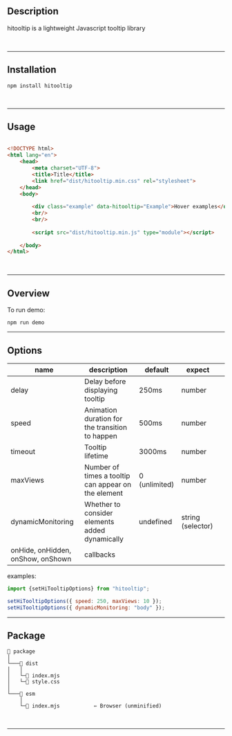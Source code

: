 
## Description

hitooltip is a lightweight Javascript tooltip library

<br/>

---



## Installation

```shell
npm install hitooltip
```

<br/>

---

## Usage

```html

<!DOCTYPE html>
<html lang="en">
    <head>
        <meta charset="UTF-8">
        <title>Title</title>
        <link href="dist/hitooltip.min.css" rel="stylesheet">
    </head>
    <body>
        
        <div class="example" data-hitooltip="Example">Hover examples</div>
        <br/>
        <br/>
        
        <script src="dist/hitooltip.min.js" type="module"></script>
    
    </body>
</html>


```

<br/>

---

## Overview

To run demo:

```shell
npm run demo
```

---

## Options


| name                              | description                                         | default       | expect            |   |
|-----------------------------------|-----------------------------------------------------|---------------|-------------------|---|
| delay                             | Delay before displaying tooltip                     | 250ms         | number            |   |
| speed                             | Animation duration for the transition to happen     | 500ms         | number            |   |
| timeout                           | Tooltip lifetime                                    | 3000ms        | number            |   |
| maxViews                          | Number of times a tooltip can appear on the element | 0 (unlimited) | number            |   |
| dynamicMonitoring                 | Whether to consider elements added dynamically      | undefined     | string (selector) |   |
| onHide, onHidden, onShow, onShown | callbacks                                           |               |                   |   |


examples:

```javascript
import {setHiTooltipOptions} from "hitooltip";

setHiTooltipOptions({ speed: 250, maxViews: 10 });
setHiTooltipOptions({ dynamicMonitoring: "body" });
```

---

## Package

```
📁 package                
│
└───📁 dist
│   │
│   └─📝 index.mjs         
│   └─📝 style.css         
│   
└───📁 esm
    │
    └─📝 index.mjs           ⇽ Browser (unminified)

```

<br/>

---


